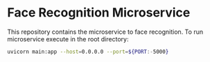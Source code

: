 # Face Recognition Microservice 

This repository contains the microservice to face recognition.
To run microservice execute in the root directory:
```Bash
uvicorn main:app --host=0.0.0.0 --port=${PORT:-5000}
```